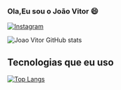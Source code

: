 ### Ola,Eu sou o João Vitor :smile:

[![Instagram](https://img.shields.io/badge/Instagram-E4405F?style=for-the-badge&logo=instagram&logoColor=white)](https://www.instagram.com/carvalho_joaov/)

![Joao Vitor GitHub stats](https://github-readme-stats.vercel.app/api?username=carvalhojoaov&show_icons=true&theme=dracula)

## Tecnologias que eu uso
[![Top Langs](https://github-readme-stats.vercel.app/api/top-langs/?username=carvalhojoaov)](https://github.com/anuraghazra/github-readme-stats)
